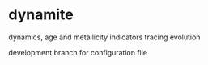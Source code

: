 # dynamite
dynamics, age and metallicity indicators tracing evolution

development branch for configuration file
